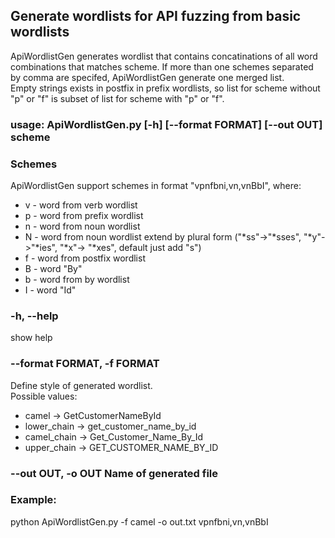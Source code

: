 ## Generate wordlists for API fuzzing from basic wordlists 

ApiWordlistGen generates wordlist that contains concatinations of all word combinations that matches scheme. If more than one schemes separated by comma are specifed, ApiWordlistGen generate one merged list.  
Empty strings exists in postfix in prefix wordlists, so list for scheme without "p" or "f" is subset of list for scheme with "p" or "f".  

### usage: ApiWordlistGen.py [-h] [--format FORMAT] [--out OUT] scheme  


### Schemes
ApiWordlistGen support schemes in format "vpnfbni,vn,vnBbI", where:  
- v - word from verb wordlist  
- p - word from prefix wordlist  
- n - word from noun wordlist  
- N - word from noun wordlist extend by plural form ("*ss"->"*sses", "*y"->"*ies", "*x"-> "*xes", default just add "s")  
- f - word from postfix wordlist  
- B - word "By"  
- b - word from by wordlist  
- I - word "Id"  

### -h, --help  
show help
### --format FORMAT, -f FORMAT  
Define style of generated wordlist.  
Possible values:  
- camel -> GetCustomerNameById  
- lower_chain -> get_customer_name_by_id  
- camel_chain -> Get_Customer_Name_By_Id  
- upper_chain -> GET_CUSTOMER_NAME_BY_ID  
### --out OUT, -o OUT     Name of generated file  

### Example:  
python ApiWordlistGen.py -f camel -o out.txt vpnfbni,vn,vnBbI  

